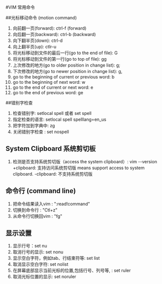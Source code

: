#VIM 常用命令

##光标移动命令 (motion command)
1. 向前翻一页(forward): ctrl-f (forward)
2. 向后翻一页(backward): ctrl-b (backward)
3. 向下翻半页(down): ctrl-d 
4. 向上翻半页(up): ctlr-u 
5. 将光标移动到文件的最后一行(go to the end of file): G
6. 将光标移动到文件的第一行(go to top of file): gg
7. 上次修改的地方(go to older position in change list): g;
8. 下次修改的地方(go to newer position in change list): g,
9. go to the beginning of current or previous word: b
10. go to the beginning of next word: w
11. go to the end of current or next word: e
12. go to the end of previous word: ge


##错别字检查
1. 检查错别字: setlocal spell 或者 set spell
2. 指定检查的语言: setlocal spell spelllang=en\_us
3. 把字符加到字典中: zg
4. 关闭错别字检查 : set nospell

## System Clipboard 系统剪切板
1. 检测是否支持系统剪切版（access the system clipboard）: vim --version 
+clipboard: 支持访问系统剪切版 means support access to system clipboard.
-clipboard: 不支持系统剪切版

## 命令行 (command line)
1. 把命令结果读入vim : ":read!command"
2. 切换到命令行 : "Ctl+z"
3. 从命令行切换回vim : "fg"

## 显示设置
1. 显示行号：set nu
2. 取消行号的显示: set nonu
3. 显示空白字符，例如tab、行结束符等: set list
4. 取消显示空白字符: set nolist
5. 在屏幕底部显示当前光标的位置,包括行号、列号等, : set ruler
6. 取消光标位置的显示: set noruler

